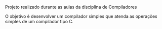 Projeto realizado durante as aulas da disciplina de Compiladores

O objetivo é desenvolver um compilador simples que atenda as operações simples de um compilador tipo C.
